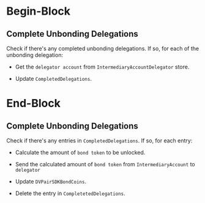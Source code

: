 # Begin-Block

## Complete Unbonding Delegations

Check if there's any completed unbonding delegations. 
If so, for each of the unbonding delegation:

* Get the `delegator account` from `IntermediaryAccountDelegator` store.

* Update `CompletedDelegations`.

# End-Block

## Complete Unbonding Delegations

Check if there's any entries in `CompletedDelegations`.
If so, for each entry:

* Calculate the amount of `bond token` to be unlocked.

* Send the calculated amount of `bond token` from `IntermediaryAccount` to `delegator`

* Update `DVPairSDKBondCoins`.

* Delete the entry in `CompletetedDelegations`.
